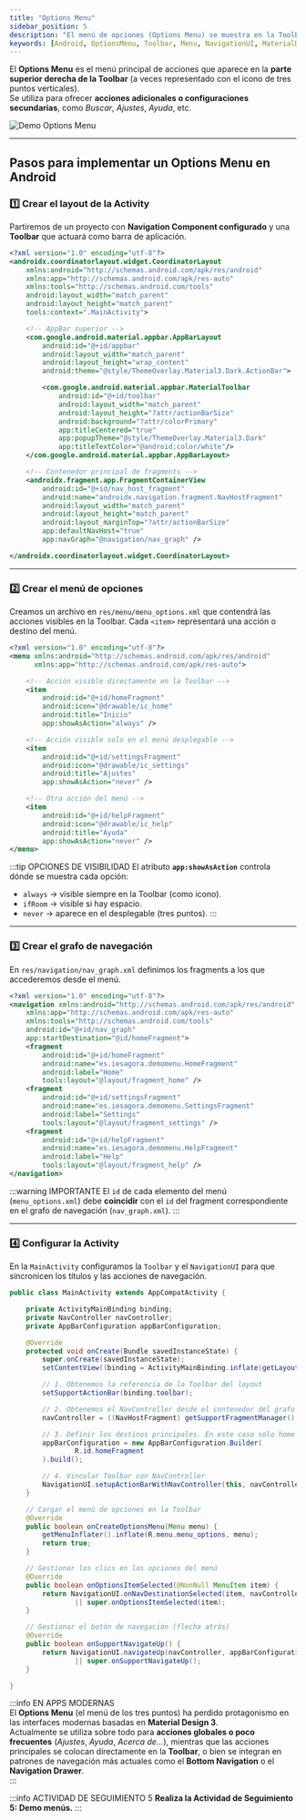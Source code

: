 ```yaml
---
title: "Options Menu"
sidebar_position: 5
description: "El menú de opciones (Options Menu) se muestra en la Toolbar y permite ofrecer acciones adicionales o navegación entre secciones secundarias. Se implementa mediante un archivo de menú XML y los métodos onCreateOptionsMenu y onOptionsItemSelected."
keywords: [Android, OptionsMenu, Toolbar, Menu, NavigationUI, MaterialDesign]
---
```


<div class="justify-text">

El **Options Menu** es el menú principal de acciones que aparece en la **parte superior derecha de la Toolbar** (a veces representado con el icono de tres puntos verticales).  
Se utiliza para ofrecer **acciones adicionales o configuraciones secundarias**, como *Buscar*, *Ajustes*, *Ayuda*, etc.

![Demo Options Menu](../0-img/demo-options-menu.gif)

---

## Pasos para implementar un Options Menu en Android

### 1️⃣ Crear el layout de la Activity

Partiremos de un proyecto con **Navigation Component configurado** y una **Toolbar** que actuará como barra de aplicación.

```xml title="activity_main.xml"
<?xml version="1.0" encoding="utf-8"?>
<androidx.coordinatorlayout.widget.CoordinatorLayout
    xmlns:android="http://schemas.android.com/apk/res/android"
    xmlns:app="http://schemas.android.com/apk/res-auto"
    xmlns:tools="http://schemas.android.com/tools"
    android:layout_width="match_parent"
    android:layout_height="match_parent"
    tools:context=".MainActivity">

    <!-- AppBar superior -->
    <com.google.android.material.appbar.AppBarLayout
        android:id="@+id/appbar"
        android:layout_width="match_parent"
        android:layout_height="wrap_content"
        android:theme="@style/ThemeOverlay.Material3.Dark.ActionBar">

        <com.google.android.material.appbar.MaterialToolbar
            android:id="@+id/toolbar"
            android:layout_width="match_parent"
            android:layout_height="?attr/actionBarSize"
            android:background="?attr/colorPrimary"
            app:titleCentered="true"
            app:popupTheme="@style/ThemeOverlay.Material3.Dark"
            app:titleTextColor="@android:color/white"/>
    </com.google.android.material.appbar.AppBarLayout>

    <!-- Contenedor principal de fragments -->
    <androidx.fragment.app.FragmentContainerView
        android:id="@+id/nav_host_fragment"
        android:name="androidx.navigation.fragment.NavHostFragment"
        android:layout_width="match_parent"
        android:layout_height="match_parent"
        android:layout_marginTop="?attr/actionBarSize"
        app:defaultNavHost="true"
        app:navGraph="@navigation/nav_graph" />

</androidx.coordinatorlayout.widget.CoordinatorLayout>
```

---

### 2️⃣ Crear el menú de opciones

Creamos un archivo en `res/menu/menu_options.xml` que contendrá las acciones visibles en la Toolbar.
Cada `<item>` representará una acción o destino del menú.

```xml title="menu_options.xml"
<?xml version="1.0" encoding="utf-8"?>
<menu xmlns:android="http://schemas.android.com/apk/res/android"
      xmlns:app="http://schemas.android.com/apk/res-auto">

    <!-- Acción visible directamente en la Toolbar -->
    <item
        android:id="@+id/homeFragment"
        android:icon="@drawable/ic_home"
        android:title="Inicio"
        app:showAsAction="always" />

    <!-- Acción visible solo en el menú desplegable -->
    <item
        android:id="@+id/settingsFragment"
        android:icon="@drawable/ic_settings"
        android:title="Ajustes"
        app:showAsAction="never" />

    <!-- Otra acción del menú -->
    <item
        android:id="@+id/helpFragment"
        android:icon="@drawable/ic_help"
        android:title="Ayuda"
        app:showAsAction="never" />
</menu>
```

:::tip OPCIONES DE VISIBILIDAD
El atributo **`app:showAsAction`** controla dónde se muestra cada opción:

* `always` → visible siempre en la Toolbar (como icono).
* `ifRoom` → visible si hay espacio.
* `never` → aparece en el desplegable (tres puntos).
  :::

---

### 3️⃣ Crear el grafo de navegación

En `res/navigation/nav_graph.xml` definimos los fragments a los que accederemos desde el menú.

```xml title="nav_graph.xml"
<?xml version="1.0" encoding="utf-8"?>
<navigation xmlns:android="http://schemas.android.com/apk/res/android"
    xmlns:app="http://schemas.android.com/apk/res-auto"
    xmlns:tools="http://schemas.android.com/tools"
    android:id="@+id/nav_graph"
    app:startDestination="@id/homeFragment">
    <fragment
        android:id="@+id/homeFragment"
        android:name="es.iesagora.demomenu.HomeFragment"
        android:label="Home"
        tools:layout="@layout/fragment_home" />
    <fragment
        android:id="@+id/settingsFragment"
        android:name="es.iesagora.demomenu.SettingsFragment"
        android:label="Settings"
        tools:layout="@layout/fragment_settings" />
    <fragment
        android:id="@+id/helpFragment"
        android:name="es.iesagora.demomenu.HelpFragment"
        android:label="Help"
        tools:layout="@layout/fragment_help" />
</navigation>
```

:::warning IMPORTANTE
El `id` de cada elemento del menú (`menu_options.xml`) debe **coincidir** con el `id` del fragment correspondiente en el grafo de navegación (`nav_graph.xml`).
:::

---

### 4️⃣ Configurar la Activity

En la `MainActivity` configuramos la `Toolbar` y el `NavigationUI` para que sincronicen los títulos y las acciones de navegación.

```java title="MainActivity.java"
public class MainActivity extends AppCompatActivity {

    private ActivityMainBinding binding;
    private NavController navController;
    private AppBarConfiguration appBarConfiguration;

    @Override
    protected void onCreate(Bundle savedInstanceState) {
        super.onCreate(savedInstanceState);
        setContentView((binding = ActivityMainBinding.inflate(getLayoutInflater())).getRoot());

        // 1. Obtenemos la referencia de la Toolbar del layout
        setSupportActionBar(binding.toolbar);

        // 2. Obtenemos el NavController desde el contenedor del grafo
        navController = ((NavHostFragment) getSupportFragmentManager().findFragmentById(R.id.nav_host_fragment)).getNavController();

        // 3. Definir los destinos principales. En este caso solo home será principal (decisión de diseño)
        appBarConfiguration = new AppBarConfiguration.Builder(
                R.id.homeFragment
        ).build();

        // 4. Vincular Toolbar con NavController
        NavigationUI.setupActionBarWithNavController(this, navController, appBarConfiguration);
    }

    // Cargar el menú de opciones en la Toolbar
    @Override
    public boolean onCreateOptionsMenu(Menu menu) {
        getMenuInflater().inflate(R.menu.menu_options, menu);
        return true;
    }

    // Gestionar los clics en las opciones del menú
    @Override
    public boolean onOptionsItemSelected(@NonNull MenuItem item) {
        return NavigationUI.onNavDestinationSelected(item, navController)
                || super.onOptionsItemSelected(item);
    }

    // Gestionar el botón de navegación (flecha atrás)
    @Override
    public boolean onSupportNavigateUp() {
        return NavigationUI.navigateUp(navController, appBarConfiguration)
                || super.onSupportNavigateUp();
    }

}
```

:::info EN APPS MODERNAS  
El **Options Menu** (el menú de los tres puntos) ha perdido protagonismo en las interfaces modernas basadas en **Material Design 3**.  
Actualmente se utiliza sobre todo para **acciones globales o poco frecuentes** (*Ajustes*, *Ayuda*, *Acerca de…*), mientras que las acciones principales se colocan directamente en la **Toolbar**, o bien se integran en patrones de navegación más actuales como el **Bottom Navigation** o el **Navigation Drawer**.  
:::

:::info ACTIVIDAD DE SEGUIMIENTO 5
**Realiza la Actividad de Seguimiento 5: Demo menús.**
:::

</div>